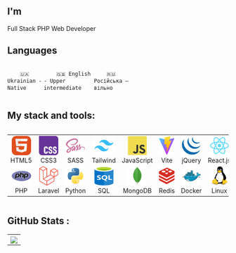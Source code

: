 ## I'm

Full Stack PHP Web Developer

## Languages

<div style="display: flex; align-items: flex-start; align: center">
<table  align="center">
  <tr>
    
        🇺🇦 Ukrainian - Native
        
  </tr>

  <tr>
    
        🇬🇧 English - Upper intermediate
        
  </tr>

  <tr>
    
        🇷🇺 Російська — вільно
        
  </tr>


</table>
</div>

## My stack and tools:

<div style="display: flex; align-items: flex-start; align: center">
<table align="center">
  <tr>
     <td align="center"  width="88">
         <img src="./images/01-html5.svg" alt="HTML5" width="44" height="44"/>
      <br>HTML5
    </td>
    <td align="center" width="88">
        <img src="./images/02-css3.svg" alt="CSS3" width="44" height="44"/>
      <br>CSS3
    </td>
    <td align="center" width="88">
        <img src="./images/10-sass.svg" alt="sass" width="44" height="44"/>
      <br>SASS
    </td>
    <td align="center" width="88">
        <img src="./images/tailwindcss-original.svg" alt="Tailwind" width="44" height="44"/>
      <br>Tailwind
    </td>
    <td align="center" width="88">
         <img src="./images/03-javascript.svg" alt="JS" width="44" height="44"/>
      <br>JavaScript
    </td>
    </td>
      <td align="center" width="88">
       <img src="./images/vitejs-original.svg" alt="Vite" width="44" height="44"/>
      <br>Vite
    </td>
    <td align="center" width="88">
         <img src="./images/jquery-original.svg" alt="JS" width="44" height="44"/>
      <br>jQuery
    </td>
    <td align="center" width="88">
        <img src="./images/06-react.svg" alt="React" width="44" height="44"/>
      <br>React.js
    </td>
  </tr>
      <td align="center" width="88">
        <img src="./images/php-original.svg" alt="PHP" width="44" height="44"/>
      <br>PHP
    </td>
    <td align="center" width="88">
        <img src="./images/laravel-original.svg" alt="Laravel" width="44" height="44"/>
      <br>Laravel
    </td>    </td>
      <td align="center" width="88">
        <img src="./images/05-python.svg" alt="Python" width="44" height="44"/>
      <br>Python
    </td>
    </td>
      <td align="center" width="88">
       <img src="./images/09-sql.svg" alt="SQL" width="44" height="44"/>
      <br>SQL
    </td>
      </td>
      <td align="center" width="88">
        <img src="./images/15-mongodb.svg" alt="MongoDB" width="44" height="44"/>
      <br>MongoDB
     </td>
      <td align="center" width="88">
        <img src="./images/redis-plain.svg" alt="Redis" width="44" height="44"/>
      <br>Redis
     </td>
         <td align="center" width="88">
        <img src="./images/docker-original.svg" alt="Docker" width="44" height="44"/>
      <br>Docker
      </td>
      <td align="center" width="88">
         <img src="./images/linux-original.svg" alt="Linux" width="44" height="44"/>
      <br>Linux
</table>
</div>

## GitHub Stats :

<table align="center">
  <tr>
    <td colspan=2 align="center">
      <img width="500px" align="center" src="https://github-readme-stats.vercel.app/api/top-langs/?username=deformator852&layout=compact&theme=buefy&hide_border=true" />
    </td>
  </tr>
</table>

<!--
**deformator852/deformator852** is a ✨ _special_ ✨ repository because its `README.md` (this file) appears on your GitHub profile.

Here are some ideas to get you started:

- 🔭 I’m currently working on ...
- 🌱 I’m currently learning ...
- 👯 I’m looking to collaborate on ...
- 🤔 I’m looking for help with ...
- 💬 Ask me about ...
- 📫 How to reach me: ...
- 😄 Pronouns: ...
- ⚡ Fun fact: ...
-->

